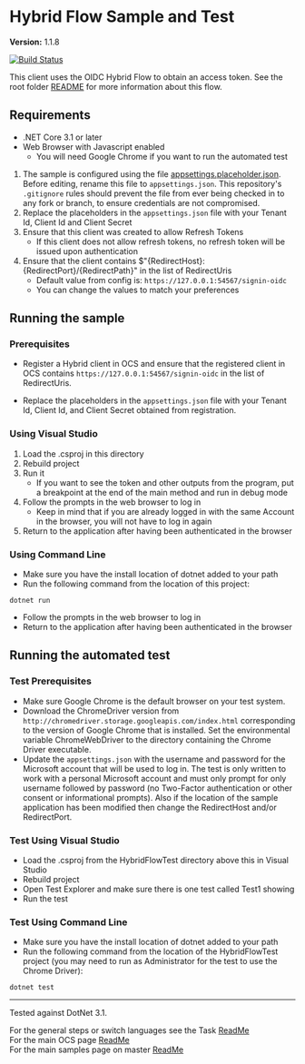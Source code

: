 # Hybrid Flow Sample and Test

**Version:** 1.1.8

[![Build Status](https://dev.azure.com/osieng/engineering/_apis/build/status/product-readiness/OCS/Auth_Hybrid_DotNet?branchName=master)](https://dev.azure.com/osieng/engineering/_build/latest?definitionId=847&branchName=master)

This client uses the OIDC Hybrid Flow to obtain an access token. See the root folder [README](../../../README.md) for more information about this flow.

## Requirements

- .NET Core 3.1 or later
- Web Browser with Javascript enabled
  - You will need Google Chrome if you want to run the automated test

1. The sample is configured using the file [appsettings.placeholder.json](HybridFlow/appsettings.placeholder.json). Before editing, rename this file to `appsettings.json`. This repository's `.gitignore` rules should prevent the file from ever being checked in to any fork or branch, to ensure credentials are not compromised.
1. Replace the placeholders in the `appsettings.json` file with your Tenant Id, Client Id and Client Secret
1. Ensure that this client was created to allow Refresh Tokens
   - If this client does not allow refresh tokens, no refresh token will be issued upon authentication
1. Ensure that the client contains \$"{RedirectHost}:{RedirectPort}/{RedirectPath}" in the list of RedirectUris
   - Default value from config is: `https://127.0.0.1:54567/signin-oidc`
   - You can change the values to match your preferences

## Running the sample

### Prerequisites

- Register a Hybrid client in OCS and ensure that the registered client in OCS contains `https://127.0.0.1:54567/signin-oidc` in the list of RedirectUris.

- Replace the placeholders in the `appsettings.json` file with your Tenant Id, Client Id, and Client Secret obtained from registration.

### Using Visual Studio

1. Load the .csproj in this directory
2. Rebuild project
3. Run it
   - If you want to see the token and other outputs from the program, put a breakpoint at the end of the main method and run in debug mode
4. Follow the prompts in the web browser to log in
   - Keep in mind that if you are already logged in with the same Account in the browser, you will not have to log in again
5. Return to the application after having been authenticated in the browser

### Using Command Line

- Make sure you have the install location of dotnet added to your path
- Run the following command from the location of this project:

```shell
dotnet run
```

- Follow the prompts in the web browser to log in
- Return to the application after having been authenticated in the browser

## Running the automated test

### Test Prerequisites

- Make sure Google Chrome is the default browser on your test system.
- Download the ChromeDriver version from `http://chromedriver.storage.googleapis.com/index.html` corresponding to the version of Google Chrome that is installed. Set the environmental variable ChromeWebDriver to the directory containing the Chrome Driver executable.
- Update the `appsettings.json` with the username and password for the Microsoft account that will be used to log in. The test is only written to work with a personal Microsoft account and must only prompt for only username followed by password (no Two-Factor authentication or other consent or informational prompts). Also if the location of the sample application has been modified then change the RedirectHost and/or RedirectPort.

### Test Using Visual Studio

- Load the .csproj from the HybridFlowTest directory above this in Visual Studio
- Rebuild project
- Open Test Explorer and make sure there is one test called Test1 showing
- Run the test

### Test Using Command Line

- Make sure you have the install location of dotnet added to your path
- Run the following command from the location of the HybridFlowTest project (you may need to run as Administrator for the test to use the Chrome Driver):

```shell
dotnet test
```

---

Tested against DotNet 3.1.

For the general steps or switch languages see the Task [ReadMe](../../)  
For the main OCS page [ReadMe](https://github.com/osisoft/OSI-Samples-OCS)  
For the main samples page on master [ReadMe](https://github.com/osisoft/OSI-Samples)
